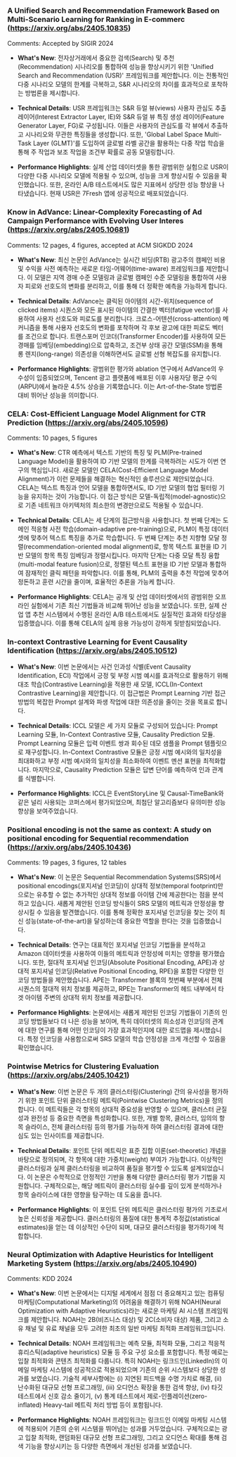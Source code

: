 ### A Unified Search and Recommendation Framework Based on Multi-Scenario Learning for Ranking in E-commerc (https://arxiv.org/abs/2405.10835)
Comments:
          Accepted by SIGIR 2024

- **What's New**: 전자상거래에서 중요한 검색(Search) 및 추천(Recommendation) 시나리오를 통합하여 성능을 향상시키기 위한 'Unified Search and Recommendation (USR)' 프레임워크를 제안합니다. 이는 전통적인 다중 시나리오 모델의 한계를 극복하고, S&R 시나리오의 차이를 효과적으로 포착하는 방법론을 제시합니다.

- **Technical Details**: USR 프레임워크는 S&R 듀얼 뷰(views) 사용자 관심도 추출 레이어(Interest Extractor Layer, IE)와 S&R 듀얼 뷰 특징 생성 레이어(Feature Generator Layer, FG)로 구성됩니다. 이들은 사용자의 관심도를 각 뷰에서 추출하고 시나리오와 무관한 특징들을 생성합니다. 또한, 'Global Label Space Multi-Task Layer (GLMT)'를 도입하여 글로벌 라벨 공간을 활용하는 다중 작업 학습을 통해 주 작업과 보조 작업을 조건부 확률로 공동 모델링합니다.

- **Performance Highlights**: 실제 산업 데이터셋을 통한 광범위한 실험으로 USR이 다양한 다중 시나리오 모델에 적용될 수 있으며, 성능을 크게 향상시킬 수 있음을 확인했습니다. 또한, 온라인 A/B 테스트에서도 많은 지표에서 상당한 성능 향상을 나타냈습니다. 현재 USR은 7Fresh 앱에 성공적으로 배포되었습니다.



### Know in AdVance: Linear-Complexity Forecasting of Ad Campaign Performance with Evolving User Interes (https://arxiv.org/abs/2405.10681)
Comments:
          12 pages, 4 figures, accepted at ACM SIGKDD 2024

- **What's New**: 최신 논문인 AdVance는 실시간 비딩(RTB) 광고주의 캠페인 비용 및 수익을 사전 예측하는 새로운 타임-어웨어(time-aware) 프레임워크를 제안합니다. 이 모델은 지역 경매 수준 모델링과 글로벌 캠페인 수준 모델링을 통합하여 사용자 피로와 선호도의 변화를 분리하고, 이를 통해 더 정확한 예측을 가능하게 합니다.

- **Technical Details**: AdVance는 클릭된 아이템의 시간-위치(sequence of clicked items) 시퀀스와 모든 표시된 아이템의 간결한 벡터(fatigue vector)를 사용하여 사용자 선호도와 피로도를 분리합니다. 크로스-어텐션(cross-attention) 메커니즘을 통해 사용자 선호도의 변화를 포착하며 각 후보 광고에 대한 피로도 벡터를 조건으로 합니다. 트랜스포머 인코더(Transformer Encoder)를 사용하여 모든 경매를 임베딩(embedding)으로 압축하고, 조건부 상태 공간 모델(SSM)을 통해 롱 렌지(long-range) 의존성을 이해하면서도 글로벌 선형 복잡도를 유지합니다.

- **Performance Highlights**: 광범위한 평가와 ablation 연구에서 AdVance의 우수성이 입증되었으며, Tencent 광고 플랫폼에 배포된 이후 사용자당 평균 수익(ARPU)에서 놀라운 4.5% 상승을 기록했습니다. 이는 Art-of-the-State 방법론 대비 뛰어난 성능을 의미합니다.



### CELA: Cost-Efficient Language Model Alignment for CTR Prediction (https://arxiv.org/abs/2405.10596)
Comments:
          10 pages, 5 figures

- **What's New**: CTR 예측에서 텍스트 기반의 특징 및 PLM(Pre-trained Language Model)을 활용하여 ID 기반 모델의 한계를 극복하려는 시도가 이번 연구의 핵심입니다. 새로운 모델인 CELA(Cost-Efficient Language Model Alignment)가 이런 문제들을 해결하는 혁신적인 솔루션으로 제안되었습니다. CELA는 텍스트 특징과 언어 모델을 통합하면서도, ID 기반 모델의 협업 필터링 기능을 유지하는 것이 가능합니다. 이 접근 방식은 모델-독립적(model-agnostic)으로 기존 네트워크 아키텍처의 최소한의 변경만으로도 적용될 수 있습니다.

- **Technical Details**: CELA는 세 단계의 접근방식을 사용합니다. 첫 번째 단계는 도메인 적응형 사전 학습(domain-adaptive pre-training)으로, PLM이 특정 데이터셋에 맞추어 텍스트 특징을 추가로 학습합니다. 두 번째 단계는 추천 지향형 모달 정렬(recommendation-oriented modal alignment)로, 항목 텍스트 표현을 ID 기반 모델의 항목 특징 임베딩과 정렬시킵니다. 마지막 단계는 다중 모달 특징 융합(multi-modal feature fusion)으로, 정렬된 텍스트 표현을 ID 기반 모델과 통합하여 잠재적인 클릭 패턴을 파악합니다. 이를 통해, PLM의 출력을 추천 작업에 맞추어 정돈하고 훈련 시간을 줄이며, 효율적인 추론을 가능케 합니다.

- **Performance Highlights**: CELA는 공개 및 산업 데이터셋에서의 광범위한 오프라인 실험에서 기존 최신 기법들과 비교해 뛰어난 성능을 보였습니다. 또한, 실제 산업 앱 추천 시스템에서 수행된 온라인 A/B 테스트에서도 실질적인 효과와 타당성을 입증했습니다. 이를 통해 CELA의 실제 응용 가능성이 강하게 뒷받침되었습니다.



### In-context Contrastive Learning for Event Causality Identification (https://arxiv.org/abs/2405.10512)
- **What's New**: 이번 논문에서는 사건 인과성 식별(Event Causality Identification, ECI) 작업에서 긍정 및 부정 시범 예시를 효과적으로 활용하기 위해 대조 학습(Contrastive Learning)을 적용한 새 모델, ICCL(In-Context Contrastive Learning)을 제안합니다. 이 접근법은 Prompt Learning 기반 접근 방법의 복잡한 Prompt 설계와 파생 작업에 대한 의존성을 줄이는 것을 목표로 합니다.

- **Technical Details**: ICCL 모델은 세 가지 모듈로 구성되어 있습니다: Prompt Learning 모듈, In-Context Contrastive 모듈, Causality Prediction 모듈. Prompt Learning 모듈은 입력 이벤트 쌍과 회수된 데모 샘플을 Prompt 템플릿으로 재구성합니다. In-Context Contrastive 모듈은 긍정 시범 예시와의 일치성을 최대화하고 부정 시범 예시와의 일치성을 최소화하여 이벤트 멘션 표현을 최적화합니다. 마지막으로, Causality Prediction 모듈은 답변 단어를 예측하여 인과 관계를 식별합니다.

- **Performance Highlights**: ICCL은 EventStoryLine 및 Causal-TimeBank와 같은 널리 사용되는 코퍼스에서 평가되었으며, 최첨단 알고리즘보다 유의미한 성능 향상을 보여주었습니다.



### Positional encoding is not the same as context: A study on positional encoding for Sequential recommendation (https://arxiv.org/abs/2405.10436)
Comments:
          19 pages, 3 figures, 12 tables

- **What's New**: 이 논문은 Sequential Recommendation Systems(SRS)에서 positional encodings(포지셔널 인코딩)이 상대적 정보(temporal footprint)만으로는 유추할 수 없는 추가적인 상대적 정보를 아이템 간에 제공한다는 점을 분석하고 있습니다. 새롭게 제안된 인코딩 방식들이 SRS 모델의 메트릭과 안정성을 향상시킬 수 있음을 발견했습니다. 이를 통해 정확한 포지셔널 인코딩을 찾는 것이 최신 성능(state-of-the-art)을 달성하는데 중요한 역할을 한다는 것을 입증했습니다.

- **Technical Details**: 연구는 대표적인 포지셔널 인코딩 기법들을 분석하고 Amazon 데이터셋을 사용하여 이들의 메트릭과 안정성에 미치는 영향을 평가했습니다. 또한, 절대적 포지셔널 인코딩(Absolute Positional Encoding, APE)과 상대적 포지셔널 인코딩(Relative Positional Encoding, RPE)을 포함한 다양한 인코딩 방법들을 제안했습니다. APE는 Transformer 블록의 첫번째 부분에서 전체 시퀀스의 절대적 위치 정보를 제공하고, RPE는 Transformer의 헤드 내부에서 타겟 아이템 주변의 상대적 위치 정보를 제공합니다.

- **Performance Highlights**: 논문에서는 새롭게 제안된 인코딩 기법들이 기존의 인코딩 방법들보다 더 나은 성능을 보이며, 특히 데이터셋의 희소성과 인코딩의 관계에 대한 연구를 통해 어떤 인코딩이 가장 효과적인지에 대한 로드맵을 제시했습니다. 특정 인코딩을 사용함으로써 SRS 모델의 학습 안정성을 크게 개선할 수 있음을 확인했습니다.



### Pointwise Metrics for Clustering Evaluation (https://arxiv.org/abs/2405.10421)
- **What's New**: 이번 논문은 두 개의 클러스터링(Clustering) 간의 유사성을 평가하기 위한 포인트 단위 클러스터링 메트릭(Pointwise Clustering Metrics)을 정의합니다. 이 메트릭들은 각 항목의 상대적 중요성을 반영할 수 있으며, 클러스터 균질성과 완전성 등 중요한 측면을 특성화합니다. 또한, 개별 항목, 클러스터, 임의의 항목 슬라이스, 전체 클러스터링 등의 평가를 가능하게 하여 클러스터링 결과에 대한 심도 있는 인사이트를 제공합니다.

- **Technical Details**: 포인트 단위 메트릭은 표준 집합 이론(set-theoretic) 개념을 바탕으로 정의되며, 각 항목에 대한 가중치(weight) 부여가 가능합니다. 이상적인 클러스터링과 실제 클러스터링을 비교하여 품질을 평가할 수 있도록 설계되었습니다. 이 논문은 수학적으로 안정적인 기반을 통해 다양한 클러스터링 평가 기법을 지원합니다. 구체적으로는, 해당 메트릭이 클러스터링 실수를 깊이 있게 분석하거나 항목 슬라이스에 대한 영향을 탐구하는 데 도움을 줍니다.

- **Performance Highlights**: 이 포인트 단위 메트릭은 클러스터링 평가의 기초로서 높은 신뢰성을 제공합니다. 클러스터링의 품질에 대한 통계적 추정값(statistical estimates)을 얻는 데 이상적인 수단이 되며, 대규모 클러스터링을 평가하기에 적합합니다.



### Neural Optimization with Adaptive Heuristics for Intelligent Marketing System (https://arxiv.org/abs/2405.10490)
Comments:
          KDD 2024

- **What's New**: 이번 논문에서는 디지털 세계에서 점점 더 중요해지고 있는 컴퓨팅 마케팅(Computational Marketing)의 어려움을 해결하기 위해 NOAH(Neural Optimization with Adaptive Heuristics)라는 새로운 마케팅 AI 시스템 프레임워크를 제안합니다. NOAH는 2B(비즈니스 대상) 및 2C(소비자 대상) 제품, 그리고 소유 채널 및 유료 채널을 모두 고려한 최초의 일반 마케팅 최적화 프레임워크입니다.

- **Technical Details**: NOAH 프레임워크는 예측 모듈, 최적화 모듈, 그리고 적응적 휴리스틱(adaptive heuristics) 모듈 등 주요 구성 요소를 포함합니다. 특정 예로는 입찰 최적화와 콘텐츠 최적화를 다룹니다. 특히 NOAH는 링크드인(LinkedIn)의 이메일 마케팅 시스템에 성공적으로 적용되었으며 기존의 순위 시스템보다 상당한 성과를 보였습니다. 기술적 세부사항에는 (i) 지연된 피드백을 수명 가치로 해결, (ii) 난수화된 대규모 선형 프로그래밍, (iii) 오디언스 확장을 통한 검색 향상, (iv) 타깃 테스트에서 신호 감소 줄이기, (v) 통계 테스트에서 제로-인플레이션(zero-inflated) Heavy-tail 메트릭 처리 방법 등이 포함됩니다.

- **Performance Highlights**: NOAH 프레임워크는 링크드인 이메일 마케팅 시스템에 적용되어 기존의 순위 시스템을 뛰어넘는 성과를 거두었습니다. 구체적으로는 광고 입찰 최적화, 랜덤화된 대규모 선형 프로그래밍, 그리고 오디언스 확대를 통해 검색 기능을 향상시키는 등 다양한 측면에서 개선된 성과를 보였습니다.



